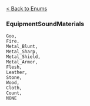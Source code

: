 [< Back to Enums](API/Enums.md)

### EquipmentSoundMaterials
```
Goo,
Fire,
Metal_Blunt,
Metal_Sharp,
Metal_Shield,
Metal_Armor,
Flesh,
Leather,
Stone,
Wood,
Cloth,
Count,
NONE
```